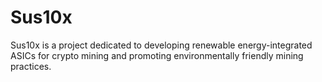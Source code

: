# Sus10x
Sus10x is a project dedicated to developing renewable energy-integrated ASICs for crypto mining and promoting environmentally friendly mining practices.
